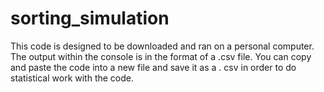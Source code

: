 # sorting_simulation
This code is designed to be downloaded and ran on a personal computer. The output within the console is in the format of a .csv file. You can copy and paste the code into a new file and save it as a . csv in order to do statistical work with the code.
